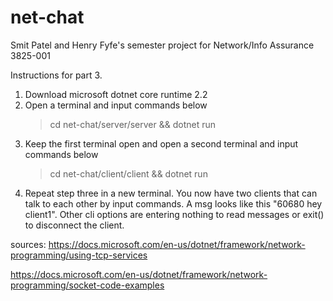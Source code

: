 # net-chat
Smit Patel and Henry Fyfe's semester project for Network/Info Assurance 3825-001

Instructions for part 3.
  1. Download microsoft dotnet core runtime 2.2
  2. Open a terminal and input commands below
      >cd net-chat/server/server &&
      >dotnet run
  3. Keep the first terminal open and open a second terminal and input commands below
      >cd net-chat/client/client &&
      >dotnet run
  4. Repeat step three in a new terminal. You now have two clients that can talk to 
       each other by input commands. A msg looks like this "60680 hey client1". 
       Other cli options are entering nothing to read messages or exit() to 
       disconnect the client.

sources: 
https://docs.microsoft.com/en-us/dotnet/framework/network-programming/using-tcp-services

https://docs.microsoft.com/en-us/dotnet/framework/network-programming/socket-code-examples


